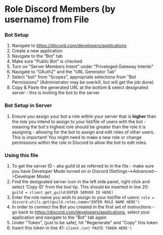 # Role Discord Members (by username) from File


### Bot Setup
1. Navigate to https://discord.com/developers/applications 
2. Create a new application
3. Navigate to the "Bot" tab
4. Make sure "Public Bot" is checked
5. Turn on "Server Members Intent" under "Priveleged Gateway Intents"
6. Navigate to "OAuth2" and the "URL Generator Tab"
7. Select "bot" from "Scopes", appropriate selections from "Bot Permissions" (Administrator may be overkill, but will get the job done)
8. Copy & Paste the generated URL at the bottom & select designated server - this is inviting the bot to the server


### Bot Setup in Server
1. Ensure you assign your bot a role within your server that is **higher** than the role you intend to assign to your list/file of users with the bot - meaning the bot's highest role should be greater than the role it is assigning - allowing for the bot to assign and edit roles of other users. This is important! You might need to make a new role or change permissions within the role in Discord to allow the bot to edit roles.

### Using this file
1. To get the server ID - aka guild id as referred to in the file - make sure you have Developer Mode turned on in Discord (Settings-->Advanced-->Developer Mode)
2. Find the designated server icon in the left side panel, right click and select 'Copy ID' from the tool tip. This should be inserted in line 20: ````guild = client.get_guild(ENTER SERVER ID HERE)````
3. Enter the role name you wish to assign to your list/file of users: ````role = discord.utils.get(guild.roles,name="ENTER ROLE NAME HERE")````
4. In order to connect the Bot you created in the first set of instructions - go back to https://discord.com/developers/applications, select your application and navigate to the "Bot" tab again
5. Under "Token", (just to be safe), hit "Regenerate" and "Copy" this token
6. Insert this token in line 41: ````client.run('PASTE TOKEN HERE')````

